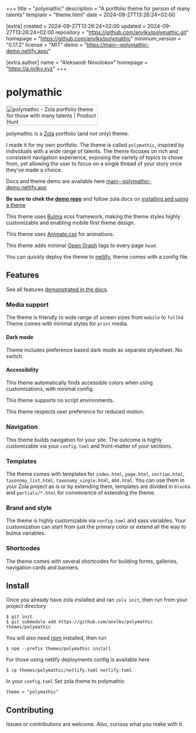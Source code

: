 
+++
title = "polymathic"
description = "A portfolio theme for person of many talents"
template = "theme.html"
date = 2024-09-27T13:26:24+02:00

[extra]
created = 2024-09-27T13:26:24+02:00
updated = 2024-09-27T13:26:24+02:00
repository = "https://github.com/anvlkv/polymathic.git"
homepage = "https://github.com/anvlkv/polymathic"
minimum_version = "0.17.2"
license = "MIT"
demo = "https://main--polymathic-demo.netlify.app/"

[extra.author]
name = "Aleksandr Novolokov"
homepage = "https://a.nvlkv.xyz"
+++        

# polymathic

<a href="https://www.producthunt.com/posts/polymathic?utm_source=badge-featured&utm_medium=badge&utm_souce=badge-polymathic" target="_blank"><img src="https://api.producthunt.com/widgets/embed-image/v1/featured.svg?post_id=422530&theme=light" alt="polymathic - Zola&#0032;portfolio&#0032;theme&#0032;for&#0032;those&#0032;with&#0032;many&#0032;talents | Product Hunt" style="width: 250px; height: 54px;" width="250" height="54" /></a>

polymathic is a [Zola](https://www.getzola.org/) portfolio (and not only) theme. 

I made it for my own portfolio. The theme is called `polymathic`, inspired by individuals with a wide range of talents. The theme focuses on rich and consistent navigation experience, exposing the variety of topics to chose from, yet allowing the user to focus on a single thread of your story once they've made a choice. 

Docs and theme demo are available here [main--polymathic-demo.netlify.app](https://main--polymathic-demo.netlify.app/) 

__Be sure to chek the [demo repo](https://github.com/anvlkv/polymathic-demo/)__ and follow zola docs on [installing and using a theme](https://www.getzola.org/documentation/themes/installing-and-using-themes/#installing-a-theme)

This theme uses [Bulma](https://bulma.io/) scss framework, making the theme styles highly customizable and enabling mobile first theme design.

This theme uses [Animate.css](https://animate.style) for animations.

This theme adds minimal [Open Graph](https://ogp.me/) tags to every page `head`.

You can quickly deploy the theme to [netlify](https://docs.netlify.com/site-deploys/create-deploys/), theme comes with a config file.

## Features

See all features [demonstrated in the docs](https://main--polymathic-demo.netlify.app/features). 

### Media support

The theme is friendly to wide range of screen sizes from `mobile` to `fullhd`. Theme comes with minimal styles for `print` media.

#### Dark mode

Theme includes preference based dark mode as separate stylesheet. No switch.

#### Accessibility

This theme automatically finds accessible colors when using customizations, with minimal config.

This theme supports no script environments.

This theme respects user preference for reduced motion.

### Navigation

This theme builds navigation for your site. The outcome is highly customizable via your `config.toml` and front-matter of your sections.

### Templates

The theme comes with templates for `index.html`, `page.html`, `section.html`, `taxonomy_list.html`, `taxonomy_single.html`, `404.html`. You can use them in your Zola project as is or by extending them, templates are divided in `block`s and `partials/*.html` for convenience of extending the theme.

### Brand and style

The theme is highly customizable via `config.toml` and sass variables. Your customization can start from just the primary color or extend all the way to bulma variables.

### Shortcodes

The theme comes with several shortcodes for building forms, galleries, navigation cards and banners.

## Install

Once you already have zola installed and ran `zola init`, then run from your project directory

    $ git init
    $ git submodule add https://github.com/anvlkv/polymathic themes/polymathic

You will also need [npm](https://docs.npmjs.com/downloading-and-installing-node-js-and-npm) installed, then run

    $ npm --prefix themes/polymathic install

For those using netlify deployments config is available here

    $ cp themes/polymathic/netlify.toml netlify.toml

In your `config.toml` Set zola theme to polymathic

    theme = "polymathic"


## Contributing

Issues or contributions are welcome. Also, curious what you make with it.


        